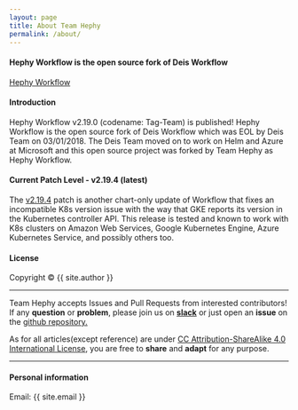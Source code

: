```yaml
---
layout: page
title: About Team Hephy
permalink: /about/
---
```


#### Hephy Workflow is the open source fork of Deis Workflow

[Hephy Workflow](web.teamhephy.com)

#### Introduction

Hephy Workflow v2.19.0 (codename: Tag-Team) is published! Hephy Workflow is the
open source fork of Deis Workflow which was EOL by Deis Team on 03/01/2018.
The Deis Team moved on to work on Helm and Azure at Microsoft and this open
source project was forked by Team Hephy as Hephy Workflow.

#### Current Patch Level - v2.19.4 (latest)

The [v2.19.4][] patch is another chart-only update of Workflow that fixes an
incompatible K8s version issue with the way that GKE reports its version in the
Kubernetes controller API.  This release is tested and known to work with K8s
clusters on Amazon Web Services, Google Kubernetes Engine, Azure Kubernetes
Service, and possibly others too.

#### License

Copyright&nbsp;&copy;&nbsp;{{ site.author }}

- - -

Team Hephy accepts Issues and Pull Requests from interested contributors!  If
any <b>question</b> or <b>problem</b>, please join us on <b><a href="https://slack.teamhephy.info">slack</a></b>
or just open an <b>issue</b> on the <a href="https://github.com/teamhephy/workflow">github repository.</a>

As for all articles(except reference) are under [CC Attribution-ShareAlike 4.0 International License](https://creativecommons.org/licenses/by-sa/4.0/), you are free to <b>share</b> and <b>adapt</b> for any purpose.

- - -

#### Personal information

Email: {{ site.email }}

[v2.19.4]: https://github.com/teamhephy/workflow/releases/tag/v2.19.4
